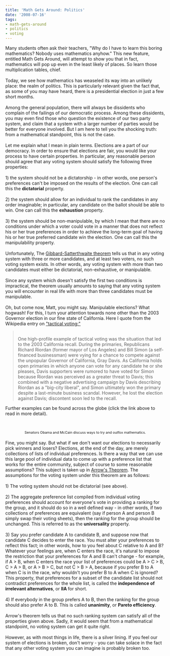 ```yaml
---
title: 'Math Gets Around: Politics'
date: '2008-07-16'
tags:
- math-gets-around
- politics
- voting
---
```


Many students often ask their teachers, "Why do I have to learn this boring mathematics? Nobody uses mathematics anyhow." This new feature, entitled Math Gets Around, will attempt to show you that in fact, mathematics will pop up even in the least likely of places. So learn those multiplication tables, chief.<br /><br />Today, we see how mathematics has weaseled its way into an unlikely place: the realm of politics. This is particularly relevant given the fact that, as some of you may have heard, there is a presidential election in just a few short months.<br /><br />Among the general population, there will always be dissidents who complain of the failings of our democratic process. Among these dissidents, you may even find those who question the existence of our two party system, and claim that a system with a larger number of parties would be better for everyone involved. But I am here to tell you the shocking truth: from a mathematical standpoint, this is not the case.<br /><br />Let me explain what I mean in plain terms. Elections are a part of our democracy. In order to ensure that elections are fair, you would like your process to have certain properties. In particular, any reasonable person should agree that any voting system should satisfy the following three properties:<br /><br />1) the system should not be a dictatorship - in other words, one person's preferences can't be imposed on the results of the election. One can call this the <span style="FONT-WEIGHT: bold">dictatorial</span> property.<br /><br />2) the system should allow for an individual to rank the candidates in any order imaginable; in particular, any candidate on the ballot should be able to win. One can call this the <span style="FONT-WEIGHT: bold">exhaustion</span> property.<br /><br />3) the system should be non-manipulable, by which I mean that there are no conditions under which a voter could vote in a manner that does not reflect his or her true preferences in order to achieve the long-term goal of having his or her true preferred candidate win the election. One can call this the manipulability property.<br /><br />Unfortunately, The <a href="http://en.wikipedia.org/wiki/Gibbard-Satterthwaite_theorem">Gibbard-Satterthwaite theorem</a> tells us that in any voting system with three or more candidates, and at least two voters, no such voting system exists. In other words, any voting system with more than two candidates must either be dictatorial, non-exhaustive, or manipulable.<br /><br />Since any system which doesn't satisfy the first two conditions is impractical, the theorem usually amounts to saying that any voting system you will encounter in real life with more than three candidates must be manipulable.<br /><br />Oh, but come now, Matt, you might say. Manipulable elections? What hogwash! For this, I turn your attention towards none other than the 2003 Governor election in our fine state of California. Here I quote from the Wikipedia entry on <a href="http://en.wikipedia.org/wiki/Tactical_voting">"tactical voting:"</a><br /><blockquote><br />One high-profile example of tactical voting was the situation that led to the 2003 California recall. During the primaries, Republicans Richard Riordan (former mayor of Los Angeles) and Bill Simon (a self-financed businessman) were vying for a chance to compete against the unpopular Governor of California, Gray Davis. As California holds open primaries in which anyone can vote for any candidate he or she pleases, Davis supporters were rumored to have voted for Simon because Riordan was perceived as a greater threat to Davis; this combined with a negative advertising campaign by Davis describing Riordan as a "big-city liberal", and Simon ultimately won the primary despite a last-minute business scandal. However, he lost the election against Davis; discontent soon led to the recall.</blockquote>Further examples can be found across the globe (click the link above to read in more detail).<br /><br /><div style="TEXT-ALIGN: center"><a onblur="try {parent.deselectBloggerImageGracefully();} catch(e) {}" href="http://3.bp.blogspot.com/_fM0L9abY3bo/SH4r5H8Kc_I/AAAAAAAAAAM/CkYHw96yA6k/s1600-h/obama-mccain.jpg"><img id="BLOGGER_PHOTO_ID_5223660878180283378" style="DISPLAY: block; MARGIN: 0px auto 10px; CURSOR: pointer; TEXT-ALIGN: center" alt="" src="http://3.bp.blogspot.com/_fM0L9abY3bo/SH4r5H8Kc_I/AAAAAAAAAAM/CkYHw96yA6k/s320/obama-mccain.jpg" border="0" /></a><br /><span style="font-size:78%;"><center>Senators Obama and McCain discuss ways to try and outfox mathematics.</center></span><br /></div>Fine, you might say. But what if we don't want our elections to necessarily pick winners and losers? Elections, at the end of the day, are merely collections of lists of individual preferences. Is there a way that we can use this large pool of individual data to come up with a preference list that works for the entire community, subject of course to some reasonable assumptions? This subject is taken up in <a href="http://en.wikipedia.org/wiki/Arrow%27s_impossibility_theorem">Arrow's Theorem</a>. The assumptions for the voting system under this theorem are as follows:<br /><br />1) The voting system should not be dictatorial (see above).<br /><br />2) The aggregate preference list compiled from individual voting preferences should account for everyone's vote in providing a ranking for the group, and it should do so in a well defined way - in other words, if two collections of preferences are equivalent (say if person A and person B simply swap their voting sheets), then the ranking for the group should be unchanged. This is referred to as the <span style="FONT-WEIGHT: bold">universality</span> property.<br /><br />3) Say you prefer candidate A to candidate B, and suppose now that candidate C decides to enter the race. You must alter your preferences to reflect this fact; in other words, how to you feel about C relative to A and B? Whatever your feelings are, when C enters the race, it's natural to impose the restriction that your preferences for A and B can't change - for example, if A > B, when C enters the race your list of preferences could be A > C > B, C > A > B, or A > B > C, but not C > B > A, because if you prefer B to A when C is in the race, why wouldn't you prefer B to A when C is ignored? This property, that preferences for a subset of the candidate list should not contradict preferences for the whole list, is called the <span style="FONT-WEIGHT: bold">independence of irrelevant alternatives</span>, or <span style="FONT-WEIGHT: bold"><span class="blsp-spelling-error" id="SPELLING_ERROR_0">IIA</span> </span>for short.<br /><br />4) If everybody in the group prefers A to B, then the ranking for the group should also prefer A to B. This is called <span style="FONT-WEIGHT: bold">unanimity</span>, or <span style="FONT-WEIGHT: bold">Pareto efficiency</span>.<br /><br />Arrow's theorem tells us that no such ranking system can satisfy all of the properties given above. Sadly, it would seem that from a mathematical standpoint, no voting system can get it quite right.<br /><br />However, as with most things in life, there is a silver lining. If you feel our system of elections is broken, don't worry - you can take solace in the fact that any other voting system you can imagine is probably broken too.
